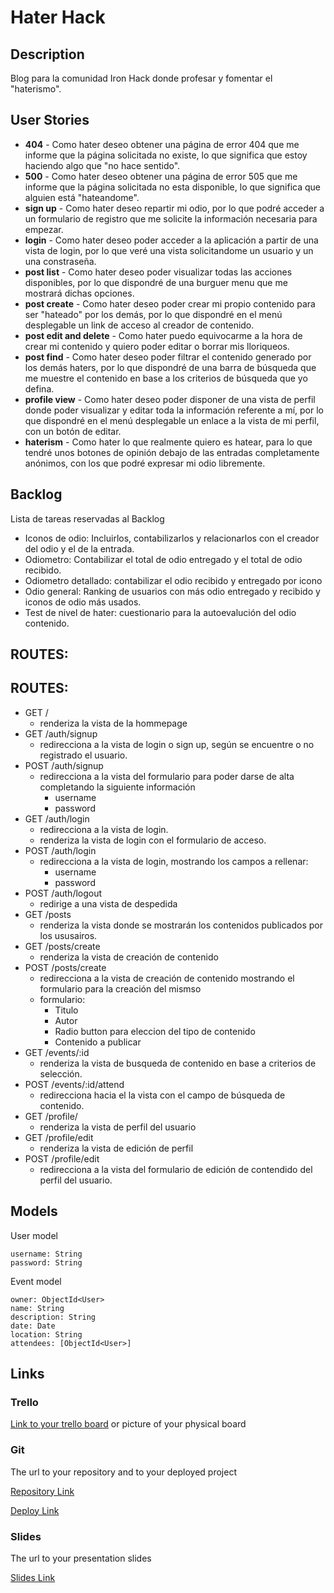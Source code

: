 # Hater Hack

## Description

Blog para la comunidad Iron Hack donde profesar y fomentar el "haterismo".

## User Stories

- **404** - Como hater deseo obtener una página de error 404 que me informe que la página solicitada no existe, lo que significa que estoy haciendo algo que "no hace sentido".
- **500** - Como hater deseo obtener una página de error 505 que me informe que la página solicitada no esta disponible, lo que significa que alguien está "hateandome".
- **sign up** - Como hater deseo repartir mi odio, por lo que podré acceder a un formulario de registro que me solicite la información necesaria para empezar.
- **login** - Como hater deseo poder acceder a la aplicación a partir de una vista de login, por lo que veré una vista solicitandome un usuario y un una constraseña.
- **post list** - Como hater deseo poder visualizar todas las acciones disponibles, por lo que dispondré de una burguer menu que me mostrará dichas opciones.
- **post create** - Como hater deseo poder crear mi propio contenido para ser "hateado" por los demás, por lo que dispondré en el menú desplegable un link de acceso al creador de contenido.
- **post edit and delete** - Como hater puedo equivocarme a la hora de crear mi contenido y quiero poder editar o borrar mis lloriqueos.
- **post find** - Como hater deseo poder filtrar el contenido generado por los demás haters, por lo que dispondré de una barra de búsqueda que me muestre el contenido en base a los criterios de búsqueda que yo defina.
- **profile view** - Como hater deseo poder disponer de una vista de perfil donde poder visualizar y editar toda la información referente a mí, por lo que dispondré en el menú desplegable un enlace a la vista de mi perfil, con un botón de editar.
- **haterism** - Como hater lo que realmente quiero es hatear, para lo que tendré unos botones de opinión debajo de las entradas completamente anónimos, con los que podré expresar mi odio libremente.

## Backlog

 Lista de tareas reservadas al  Backlog

- Iconos de odio: Incluirlos, contabilizarlos y relacionarlos con el creador del odio y el de la entrada.
- Odiometro: Contabilizar el total de odio entregado y el total de odio recibido.
- Odiometro detallado: contabilizar el odio recibido y entregado por icono
- Odio general: Ranking de usuarios con más odio entregado y recibido y iconos de odio más usados.
- Test de nivel de hater: cuestionario para la autoevalución del odio contenido.


## ROUTES:

## ROUTES:

- GET / 
  - renderiza la vista de la hommepage
- GET /auth/signup
  - redirecciona a la vista de login o sign up, según se encuentre o no registrado el usuario.
- POST /auth/signup
  - redirecciona a la vista del formulario para poder darse de alta completando la siguiente información
    - username
    - password
- GET /auth/login
  - redirecciona a la vista de login.
  - renderiza la vista de login con el formulario de acceso.
- POST /auth/login
  - redirecciona a la vista de login, mostrando los campos a rellenar:
    - username
    - password
- POST /auth/logout
  - redirige a una vista de despedida 
- GET /posts
  - renderiza la vista donde se mostrarán los contenidos publicados por los ususairos.
- GET /posts/create
  - renderiza la vista de creación de contenido
- POST /posts/create
  - redirecciona a la vista de creación de contenido mostrando el formulario para la creación del mismso
  - formulario: 
    - Titulo
    - Autor
    - Radio button para eleccion del tipo de contenido
    - Contenido a publicar
- GET /events/:id
  - renderiza la vista de busqueda de contenido en base a criterios de selección.
- POST /events/:id/attend 
  - redirecciona hacia el la vista con el campo de búsqueda de contenido.
- GET /profile/
  - renderiza la vista de perfil del usuario
- GET /profile/edit
  - renderiza la vista de edición de perfil
- POST /profile/edit
  - redirecciona a la vista del formulario de edición de contendido del perfil del usuario.

## Models

User model
 
```
username: String
password: String
```

Event model

```
owner: ObjectId<User>
name: String
description: String
date: Date
location: String
attendees: [ObjectId<User>]
``` 

## Links

### Trello

[Link to your trello board](https://trello.com) or picture of your physical board

### Git

The url to your repository and to your deployed project

[Repository Link](http://github.com)

[Deploy Link](http://heroku.com)

### Slides

The url to your presentation slides

[Slides Link](http://slides.com)
